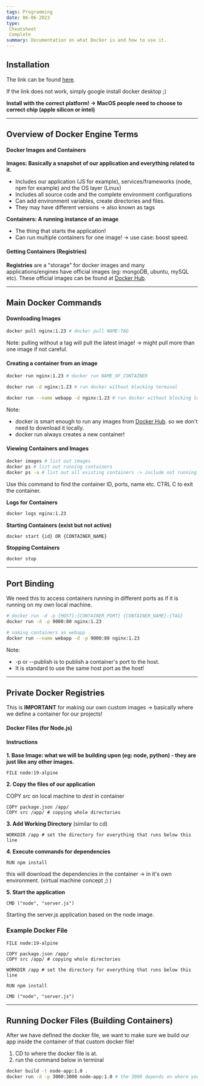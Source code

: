 ```yaml
---
tags: Programming
date: 06-06-2023
type: 
 Cheatsheet
 Complete
summary: Documentation on what Docker is and how to use it.
---
```


## Installation

The link can be found [here](https://www.docker.com/products/docker-desktop/).

If the link does not work, simply google install docker desktop ;)

**Install with the correct platform! -> MacOS people need to choose to correct chip (apple silicon or intel)**

---

## Overview of Docker Engine Terms

#### Docker Images and Containers

**Images: Basically a snapshot of our application and everything related to it.** 
- Includes our application (JS for example), services/frameworks (node, npm for example) and the OS layer (Linux)
- Includes all source code and the complete environment configurations
- Can add environment variables, create directories and files.
- They may have different versions -> also known as tags

**Containers: A running instance of an image**
- The thing that starts the application!
- Can run multiple containers for one image! -> use case: boost speed.

#### Getting Containers (Registries)

**Registries** are a "storage" for docker images and many applications/engines have official images (eg: mongoDB, ubuntu, mySQL etc). These official images can be found at [Docker Hub](https://hub.docker.com/).



---

## Main Docker Commands

#### Downloading Images

```bash
docker pull nginx:1.23 # docker pull NAME:TAG
```

Note: pulling without a tag will pull the latest image! -> might pull more than one image if not careful.


#### Creating a container from an image

```bash
docker run nginx:1.23 # docker run NAME_OF_CONTAINER

docker run -d nginx:1.23 # run docker without blocking terminal

docker run --name webapp -d nginx:1.23 # run docker without blocking terminal
```

Note:
- docker is smart enough to run any images from [Docker Hub](https://hub.docker.com/). so we don't need to download it locally.
- docker run always creates a new container!


#### Viewing Containers and Images

```bash
docker images # list out images
docker ps # list out running containers
docker ps -a # list out all existing containers -> include not running
```

Use this command to find the container ID, ports, name etc. CTRL C to exit the container.

**Logs for Containers**
```bash
docker logs nginx:1.23
```

**Starting Containers (exist but not active)**
```bash
docker start {id} OR {CONTAINER_NAME}
```

**Stopping Containers** 
```bash
docker stop
```

---

## Port Binding

We need this to access containers running in different ports as if it is running on my own local machine.

```bash
# docker run -d -p {HOST}:{CONTAINER_PORT} {CONTAINER_NAME}:{TAG}
docker run -d -p 9000:80 nginx:1.23 

# naming containers as webapp
docker run --name webapp -d -p 9000:80 nginx:1.23 
```

Note: 
- -p or --publish is to publish a container's port to the host.
- It is standard to use the same host port as the host!

---

## Private Docker Registries

This is **IMPORTANT** for making our own custom images -> basically where we define a container for our projects!

#### Docker Files (for Node.js)

#### Instructions

**1. Base Image: what we will be building upon (eg: node, python) - they are just like any other images.**

```docker
FILE node:19-alpine
```

**2. Copy the files of our application**

COPY *src* on local machine to *dest* in container

```docker
COPY package.json /app/
COPY src /app/ # copying whole directories
```

**3. Add Working Directory** (similar to cd)

```docker
WORKDIR /app # set the directory for everything that runs below this line
```

**4. Execute commands for dependencies**

```docker
RUN npm install 
```

this will download the dependencies in the container -> in it's own environment. (virtual machine concept ;) )

**5. Start the application**

```docker
CMD ("node", "server.js")
```

Starting the server.js application based on the node image.

### Example Docker File

```
FILE node:19-alpine

COPY package.json /app/
COPY src /app/ # copying whole directories

WORKDIR /app # set the directory for everything that runs below this line

RUN npm install 

CMD ("node", "server.js")
```


---

## Running Docker Files (Building Containers)

After we have defined the docker file, we want to make sure we build our app inside the container of that custom docker file!

1. CD to where the docker file is at.
2. run the command below in terminal

```bash
docker build -t node-app:1.0 .
docker run -d -p 3000:3000 node-app:1.0 # the 3000 depends on where your app host is at.
```